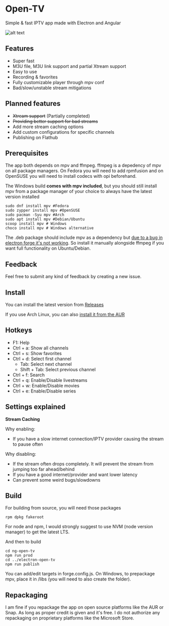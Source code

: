 # Open-TV

Simple & fast IPTV app made with Electron and Angular

![alt text](https://github.com/Fredolx/open-tv/blob/main/demo.png)

## Features

- Super fast
- M3U file, M3U link support and partial Xtream support
- Easy to use
- Recording & favorites
- Fully customizable player through mpv conf
- Bad/slow/unstable stream mitigations

## Planned features

- ~~Xtream support~~ (Partially completed)
- ~~Providing better support for bad streams~~
- Add more stream caching options
- Add custom configurations for specific channels
- Publishing on Flathub

## Prerequisites
The app both depends on mpv and ffmpeg. ffmpeg is a depedency of mpv on all package managers. On Fedora you will need to add rpmfusion and on OpenSUSE you will need to 
install codecs with opi beforehand.

The Windows build **comes with mpv included**, but you should still install mpv from a package manager of your choice to always have the latest version installed

```
sudo dnf install mpv #Fedora
sudo zypper install mpv #OpenSUSE
sudo pacman -Syu mpv #Arch
sudo apt install mpv #Debian/Ubuntu
scoop install mpv # Windows
choco install mpv # Windows alternative
```

The .deb package should include mpv as a dependency but [due to a bug in electron forge it's not working](https://github.com/electron/forge/issues/3127). So install it manually alongside ffmpeg if you want full functionality on Ubuntu/Debian.

## Feedback
Feel free to submit any kind of feedback by creating a new issue.

## Install
You can install the latest version from [Releases](https://github.com/Fredolx/open-tv/releases/)

If you use Arch Linux, you can also [install it from the AUR](https://aur.archlinux.org/packages/open-tv-bin) 

## Hotkeys
* F1: Help
* Ctrl + a: Show all channels
* Ctrl + s: Show favorites
* Ctrl + d: Select first channel
  * Tab: Select next channel
  * Shift + Tab: Select previous channel
* Ctrl + f: Search
* Ctrl + q: Enable/Disable livestreams
* Ctrl + w: Enable/Disable movies
* Ctrl + e: Enable/Disable series

## Settings explained

**Stream Caching**

Why enabling:
  - If you have a slow internet connection/IPTV provider causing the stream to pause often

Why disabling: 
  - If the stream often drops completely. It will prevent the stream from jumping too far ahead/behind
  - If you have a good internet/provider and want lower latency
  - Can prevent some weird bugs/slowdowns

## Build
For building from source, you will need those packages
```
rpm dpkg fakeroot
```
For node and npm, I would strongly suggest to use NVM (node version manager) to get the latest LTS.

And then to build
```
cd ng-open-tv
npm run prod
cd ../electron-open-tv
npm run publish
```
You can add/edit targets in forge.config.js. 
On Windows, to prepackage mpv, place it in /libs (you will need to also create the folder).

## Repackaging
I am fine if you repackage the app on open source platforms like the AUR or Snap. As long as proper credit is given and it's free. I do not authorize any repackaging on proprietary platforms like the Microsoft Store.